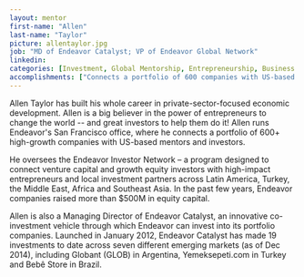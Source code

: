 ```yaml
---
layout: mentor
first-name: "Allen"
last-name: "Taylor"
picture: allentaylor.jpg
job: "MD of Endeavor Catalyst; VP of Endeavor Global Network"
linkedin: 
categories: [Investment, Global Mentorship, Entrepreneurship, Business Development, Early Stage Investment, Late Stage Investment, Government, Bootstraping]
accomplishments: ["Connects a portfolio of 600 companies with US-based mentors and investors","Kauffman Fellow (Class 16)","Expert in funding and mentor team development"]
---
```

Allen Taylor has built his whole career in private-sector-focused economic development. Allen is a big believer in the power of entrepreneurs to change the world -- and great investors to help them do it! Allen runs Endeavor's San Francisco office, where he connects a portfolio of 600+ high-growth companies with US-based mentors and investors.

He oversees the Endeavor Investor Network – a program designed to connect venture capital and growth equity investors with high-impact entrepreneurs and local investment partners across Latin America, Turkey, the Middle East, Africa and Southeast Asia. In the past few years, Endeavor companies raised more than $500M in equity capital.

Allen is also a Managing Director of Endeavor Catalyst, an innovative co-investment vehicle through which Endeavor can invest into its portfolio companies. Launched in January 2012, Endeavor Catalyst has made 19 investments to date across seven different emerging markets (as of Dec 2014), including Globant (GLOB) in Argentina, Yemeksepeti.com in Turkey and Bebê Store in Brazil.
